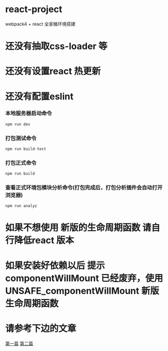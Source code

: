 # react-project
webpack4 + react 全家桶环境搭建

# 还没有抽取css-loader 等

# 还没有设置react 热更新

# 还没有配置eslint

### 本地服务器启动命令
```javascript
npm run dev
```
### 打包测试命令
```javascript
npm run build-test
```

### 打包正式命令
```javascript
npm run build
```

### 查看正式环境包模块分析命令(打包完成后，打包分析插件会自动打开浏览器)
```javascript
npm run analyz
```

# 如果不想使用 新版的生命周期函数 请自行降低react 版本

# 如果安装好依赖以后 提示 componentWillMount 已经废弃，使用 UNSAFE_componentWillMount 新版生命周期函数
# 请参考下边的文章

[第一篇](https://blog.csdn.net/HarryHY/article/details/104153011?depth_1-utm_source=distribute.pc_relevant.none-task-blog-BlogCommendFromBaidu-6&utm_source=distribute.pc_relevant.none-task-blog-BlogCommendFromBaidu-6)
[第二篇](https://blog.csdn.net/lunahaijiao/article/details/99619460?depth_1-utm_source=distribute.pc_relevant.none-task-blog-BlogCommendFromBaidu-1&utm_source=distribute.pc_relevant.none-task-blog-BlogCommendFromBaidu-1)